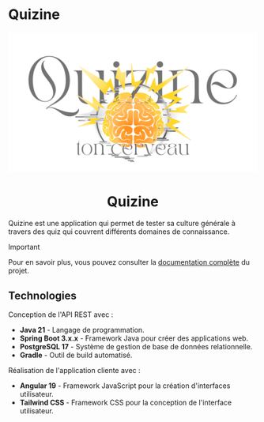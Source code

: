 # Quizine



<img src="/preview.png" alt="Logo de l'application">

<h1 align="center">Quizine</h1>

Quizine est une application qui permet de tester sa culture générale à travers des quiz qui couvrent différents domaines de connaissance.

> [!IMPORTANT]
> Pour en savoir plus, vous pouvez consulter la [documentation complète](https://quizine-documentation.vercel.app/) du projet.




## Technologies

Conception de l'API REST avec :

- **Java 21** - Langage de programmation.
- **Spring Boot 3.x.x** - Framework Java pour créer des applications web.
- **PostgreSQL 17** - Système de gestion de base de données relationnelle.
- **Gradle** - Outil de build automatisé.


Réalisation de l'application cliente avec :

- **Angular 19** - Framework JavaScript pour la création d'interfaces utilisateur.
- **Tailwind CSS** - Framework CSS pour la conception de l'interface utilisateur.

